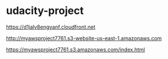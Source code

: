 # udacity-project
https://d1jalv8engyanf.cloudfront.net


http://myawsproject7761.s3-website-us-east-1.amazonaws.com

https://myawsproject7761.s3.amazonaws.com/index.html


